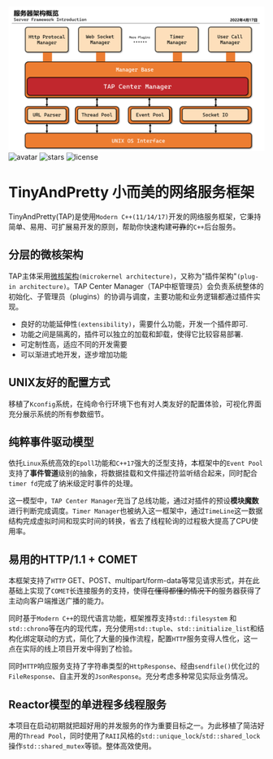 ![intro](../utils/pic1.png)
![avatar](https://badgen.net/badge/Language/C++17/orange)
![stars](https://badgen.net/badge/Dev%20Env./Linux/green)
![license](https://badgen.net/badge/License/Apache-2.0/blue)
# **TinyAndPretty 小而美的网络服务框架**
TinyAndPretty(TAP)是使用`Modern C++(11/14/17)`开发的网络服务框架，它秉持简单、易用、可扩展易开发的原则，帮助你快速构建~~可靠~~的``C++``后台服务。

## 分层的微核架构 ##
TAP主体采用[微核架构](http://www.ruanyifeng.com/blog/2016/09/software-architecture.html)`(microkernel architecture)`，又称为"插件架构"`(plug-in architecture)`。TAP Center Manager（TAP中枢管理员）会负责系统整体的初始化、子管理员（plugins）的协调与调度，主要功能和业务逻辑都通过插件实现。
* 良好的功能延伸性`(extensibility)`，需要什么功能，开发一个插件即可.
* 功能之间是隔离的，插件可以独立的加载和卸载，使得它比较容易部署.
* 可定制性高，适应不同的开发需要
* 可以渐进式地开发，逐步增加功能

## UNIX友好的配置方式 ##
移植了`Kconfig`系统，在纯命令行环境下也有对人类友好的配置体验，可视化界面充分展示系统的所有参数细节。

## 纯粹事件驱动模型 ##
依托`Linux`系统高效的`Epoll`功能和`C++17`强大的泛型支持，本框架中的`Event Pool`支持了**事件管道**级别的抽象，将数据挂载和文件描述符监听结合起来，同时配合`timer fd`完成了纳米级定时事件的处理。

这一模型中，`TAP Center Manager`充当了总线功能，通过对插件的预设**模块魔数**进行判断完成调度。`Timer Manager`也被纳入这一框架中，通过`TimeLine`这一数据结构完成虚拟时间和现实时间的转换，省去了线程轮询的过程极大提高了CPU使用率。

## 易用的HTTP/1.1 + COMET ##
本框架支持了`HTTP` GET、POST、multipart/form-data等常见请求形式，并在此基础上实现了`COMET`长连接服务的支持，使得~~在懂得都懂的情况下的~~服务器获得了主动向客户端推送广播的能力。

同时基于`Modern C++`的现代语言功能，框架推荐支持`std::filesystem` 和 `std::chrono`等在内的现代库，充分使用`std::tuple`、`std::initialize_list`和结构化绑定联动的方式，简化了大量的操作流程，配置`HTTP`服务变得人性化，这一点在实际的线上项目开发中得到了检验。

同时`HTTP`响应服务支持了字符串类型的`HttpResponse`、经由`sendfile()`优化过的`FileResponse`、自主开发的`JsonResponse`。充分考虑多种常见实际业务情况。

## Reactor模型的单进程多线程服务 ##
本项目在启动初期就把超好用的并发服务的作为重要目标之一。为此移植了简洁好用的`Thread Pool`，同时使用了`RAII`风格的`std::unique_lock`/`std::shared_lock`操作`std::shared_mutex`等锁。整体高效使用。